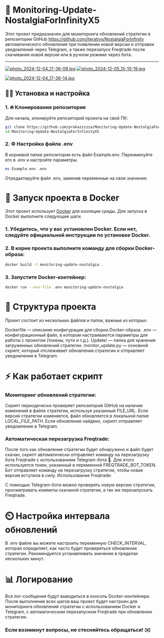 # 📜 Monitoring-Update-NostalgiaForInfinityX5

Этот проект предназначен для мониторинга обновлений стратегии в репозитории GitHub https://github.com/iterativv/NostalgiaForInfinity автоматического обновления при появлении новой версии и отправки уведомлений через Telegram, а также перезапуск Freqtrade после скачивания новой версии или в ручном режиме через бота.

---
[![photo_2024-12-04_17-36-09.jpg](https://s.iimg.su/s/04/th_2Gm2kxzvQvCAL4eksNXSvUAue3GcKsQdQxFL7Pdq.jpg)](https://iimg.su/i/YNlCg)
[![photo_2024-12-05_15-10-19.jpg](https://s.iimg.su/s/05/th_0fr75JzasGwnMkZWoCMzVwKN3ADhVjHLJVEZ0Emy.jpg)](https://iimg.su/i/WM10p)

[![photo_2024-12-04_17-36-14.jpg](https://s.iimg.su/s/04/th_uVfvFd9iFf4NHCri4sODIlPaW0YUBjUoomyooZKz.jpg)](https://iimg.su/i/UjZpV)

## 🧑‍💻 Установка и настройка

### 1. 🔥 Клонирование репозитория

Для начала, клонируйте репозиторий проекта на свой ПК:

```bash
git clone https://github.com/prokazzzzza/Monitoring-Update-NostalgiaForInfinityX5.git
cd Monitoring-Update-NostalgiaForInfinityX5
```
### 2. ⚙️ Настройка файла .env
В корневой папке репозитория есть файл Example.env. Переименуйте его в .env и настройте параметры.
```bash
mv Example.env .env
```
Отредактируйте файл .env, заменив переменные на свои значения:

# 🐳 Запуск проекта в Docker
Этот проект использует [Docker](https://www.docker.com/) для изоляции среды. Для запуска в Docker выполните следующие шаги.

### 1. Убедитесь, что у вас установлен Docker. Если нет, следуйте официальной инструкции по установке Docker.

### 2. В корне проекта выполните команду для сборки Docker-образа:
```bash
docker build -t monitoring-update-nostalgia .
```
### 3. Запустите Docker-контейнер:
```bash
docker run --env-file .env monitoring-update-nostalgia
```
# 📁 Структура проекта
Проект состоит из нескольких файлов и папок, важные из которых:

Dockerfile — описание конфигурации для сборки Docker-образа.
.env — конфигурационный файл, в котором настраиваются параметры для работы с проектом (токены, пути и т.д.).
Update/ — папка для хранения загруженных обновлений стратегии.
monitor_update.py — основной скрипт, который отслеживает обновления стратегии и отправляет уведомления в Telegram.

# ⚡ Как работает скрипт
### Мониторинг обновлений стратегии:

Скрипт периодически проверяет репозиторий GitHub на наличие изменений в файле стратегии, используя указанный FILE_URL.
Если версия стратегии изменяется, файл обновляется в локальной папке LOCAL_FILE_PATH.
Если обновление найдено, скрипт отправляет уведомление в Telegram.

### Автоматическая перезагрузка Freqtrade:

После того как обновление стратегии будет обнаружено и файл будет скачан, скрипт автоматически отправляет команду на перезагрузку бота Freqtrade с использованием Telegram-бота 🤖.
Для этого используется токен, указанный в переменной FREQTRADE_BOT_TOKEN. Бот отправляет команду на перезагрузку стратегии, чтобы новая версия вступила в силу.
Использование Freqtrade:

С помощью Telegram-бота можно проверять новую версию стратегии, просматривать коммиты скачаной стратегии, а так же перезапускать Freqtrade.

# ⏲️ Настройка интервала обновлений
В .env файле вы можете настроить переменную CHECK_INTERVAL, которая определяет, как часто будет проверяться обновление стратегии. Рекомендуется устанавливать значение в пределах нескольких минут.

# 📊 Логирование
Все лог-сообщения будут выводиться в консоль Docker-контейнера.
После выполнения всех шагов ваш проект будет настроен для мониторинга обновлений стратегии с использованием Docker и Telegram, с автоматическим перезапуском Freqtrade при обновлении стратегии.

### Если возникнут вопросы, не стесняйтесь обращаться! ✉️
